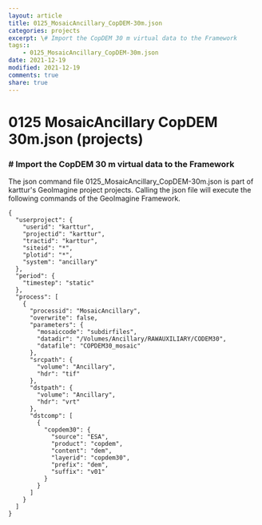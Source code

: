```yaml
---
layout: article
title: 0125_MosaicAncillary_CopDEM-30m.json
categories: projects
excerpt: \# Import the CopDEM 30 m virtual data to the Framework
tags:: 
    - 0125_MosaicAncillary_CopDEM-30m.json
date: 2021-12-19
modified: 2021-12-19
comments: true
share: true
---
```


# 0125 MosaicAncillary CopDEM 30m.json (projects)

### \# Import the CopDEM 30 m virtual data to the Framework

The json command file <span class='file'>0125_MosaicAncillary_CopDEM-30m.json</span> is part of karttur's GeoImagine project <span class='project'>projects</span>. Calling the json file will execute the following commands of the GeoImagine Framework.

```
{
  "userproject": {
    "userid": "karttur",
    "projectid": "karttur",
    "tractid": "karttur",
    "siteid": "*",
    "plotid": "*",
    "system": "ancillary"
  },
  "period": {
    "timestep": "static"
  },
  "process": [
    {
      "processid": "MosaicAncillary",
      "overwrite": false,
      "parameters": {
        "mosaiccode": "subdirfiles",
        "datadir": "/Volumes/Ancillary/RAWAUXILIARY/CODEM30",
        "datafile": "COPDEM30_mosaic"
      },
      "srcpath": {
        "volume": "Ancillary",
        "hdr": "tif"
      },
      "dstpath": {
        "volume": "Ancillary",
        "hdr": "vrt"
      },
      "dstcomp": [
        {
          "copdem30": {
            "source": "ESA",
            "product": "copdem",
            "content": "dem",
            "layerid": "copdem30",
            "prefix": "dem",
            "suffix": "v01"
          }
        }
      ]
    }
  ]
}
```
